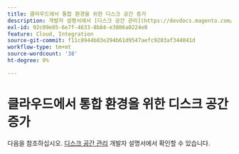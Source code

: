 ```yaml
---
title: 클라우드에서 통합 환경을 위한 디스크 공간 증가
description: 개발자 설명서에서 [디스크 공간 관리](https://devdocs.magento.com/guides/v2.3/cloud/project/manage-disk-space.html)를 참조하십시오.
exl-id: 92c09e05-6e7f-4633-8b84-e3806a0224e0
feature: Cloud, Integration
source-git-commit: f11c8944b83e294b61d9547aefc9203af344041d
workflow-type: tm+mt
source-wordcount: '38'
ht-degree: 0%

---
```


# 클라우드에서 통합 환경을 위한 디스크 공간 증가

다음을 참조하십시오. [디스크 공간 관리](https://devdocs.magento.com/guides/v2.3/cloud/project/manage-disk-space.html) 개발자 설명서에서 확인할 수 있습니다.
